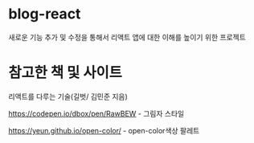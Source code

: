 # blog-react
새로운 기능 추가 및 수정을 통해서 리액트 앱에 대한 이해를 높이기 위한 프로젝트

# 참고한 책 및 사이트
리액트를 다루는 기술(길벗/ 김민준 지음)

https://codepen.io/dbox/pen/RawBEW - 그림자 스타일

https://yeun.github.io/open-color/ - open-color색상 팔레트